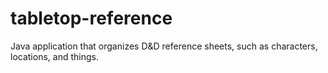 # tabletop-reference
Java application that organizes D&amp;D reference sheets, such as characters, locations, and things.

